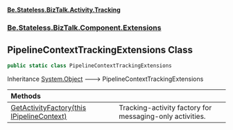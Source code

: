 #### [Be.Stateless.BizTalk.Activity.Tracking](README.md 'README')
### [Be.Stateless.BizTalk.Component.Extensions](Be.Stateless.BizTalk.Component.Extensions.md 'Be.Stateless.BizTalk.Component.Extensions')

## PipelineContextTrackingExtensions Class

```csharp
public static class PipelineContextTrackingExtensions
```

Inheritance [System.Object](https://docs.microsoft.com/en-us/dotnet/api/System.Object 'System.Object') &#129106; PipelineContextTrackingExtensions

| Methods | |
| :--- | :--- |
| [GetActivityFactory(this IPipelineContext)](PipelineContextTrackingExtensions.GetActivityFactory(thisIPipelineContext).md 'Be.Stateless.BizTalk.Component.Extensions.PipelineContextTrackingExtensions.GetActivityFactory(this Microsoft.BizTalk.Component.Interop.IPipelineContext)') | Tracking-activity factory for messaging-only activities. |
